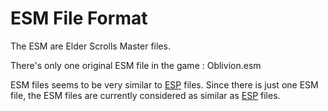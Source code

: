 # ESM File Format

The ESM are Elder Scrolls Master files.


There's only one original ESM file in the game : Oblivion.esm


ESM files seems to be very similar to [ESP](esp.md) files.
Since there is just one ESM file, the ESM files are currently considered as similar as [ESP](esp.md) files.